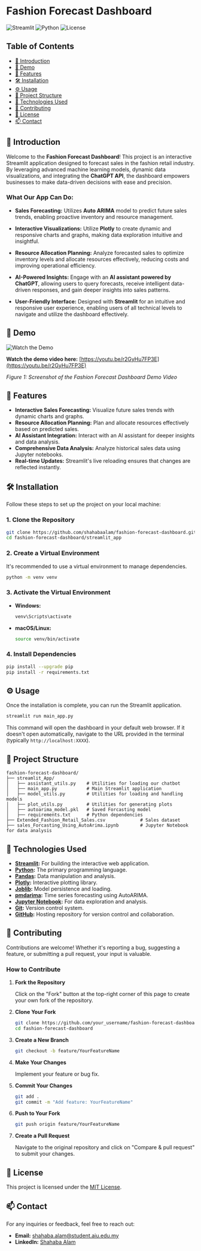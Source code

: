 # Fashion Forecast Dashboard

![Streamlit](https://img.shields.io/badge/Streamlit-1.24.1-blue?logo=streamlit) ![Python](https://img.shields.io/badge/Python-3.10-blue.svg) ![License](https://img.shields.io/badge/License-MIT-green.svg)

## Table of Contents

- [📖 Introduction](#-introduction)
- [🎥 Demo](#-demo)
- [🚀 Features](#-features)
- [🛠️ Installation](#️-installation)
- [⚙️ Usage](#️-usage)
- [📂 Project Structure](#-project-structure)
- [🔧 Technologies Used](#-technologies-used)
- [🤝 Contributing](#-contributing)
- [📄 License](#-license)
- [📫 Contact](#-contact)

## 📖 Introduction

Welcome to the **Fashion Forecast Dashboard**! This project is an interactive Streamlit application designed to forecast sales in the fashion retail industry. By leveraging advanced machine learning models, dynamic data visualizations, and integrating the **ChatGPT API**, the dashboard empowers businesses to make data-driven decisions with ease and precision.

### **What Our App Can Do:**

- **Sales Forecasting:** Utilizes **Auto ARIMA** model to predict future sales trends, enabling proactive inventory and resource management.
  
- **Interactive Visualizations:** Utilize **Plotly** to create dynamic and responsive charts and graphs, making data exploration intuitive and insightful.
  
- **Resource Allocation Planning:** Analyze forecasted sales to optimize inventory levels and allocate resources effectively, reducing costs and improving operational efficiency.
  
- **AI-Powered Insights:** Engage with an **AI assistant powered by ChatGPT**, allowing users to query forecasts, receive intelligent data-driven responses, and gain deeper insights into sales patterns.
  
- **User-Friendly Interface:** Designed with **Streamlit** for an intuitive and responsive user experience, enabling users of all technical levels to navigate and utilize the dashboard effectively.

## 🎥 Demo

![Watch the Demo](https://img.youtube.com/vi/r2GyHu7FP3E/0.jpg)

**Watch the demo video here:** [https://youtu.be/r2GyHu7FP3E](https://youtu.be/r2GyHu7FP3E)

*Figure 1: Screenshot of the Fashion Forecast Dashboard Demo Video*

## 🚀 Features

- **Interactive Sales Forecasting:** Visualize future sales trends with dynamic charts and graphs.
- **Resource Allocation Planning:** Plan and allocate resources effectively based on predicted sales.
- **AI Assistant Integration:** Interact with an AI assistant for deeper insights and data analysis.
- **Comprehensive Data Analysis:** Analyze historical sales data using Jupyter notebooks.
- **Real-time Updates:** Streamlit's live reloading ensures that changes are reflected instantly.

## 🛠️ Installation

Follow these steps to set up the project on your local machine:

### 1. Clone the Repository

```bash
git clone https://github.com/shahabaalam/fashion-forecast-dashboard.git
cd fashion-forecast-dashboard/streamlit_app
```

### 2. Create a Virtual Environment

It's recommended to use a virtual environment to manage dependencies.

```bash
python -m venv venv
```

### 3. Activate the Virtual Environment

- **Windows:**

  ```bash
  venv\Scripts\activate
  ```

- **macOS/Linux:**

  ```bash
  source venv/bin/activate
  ```

### 4. Install Dependencies

```bash
pip install --upgrade pip
pip install -r requirements.txt
```

## ⚙️ Usage

Once the installation is complete, you can run the Streamlit application.

```bash
streamlit run main_app.py
```

This command will open the dashboard in your default web browser. If it doesn't open automatically, navigate to the URL provided in the terminal (typically `http://localhost:XXXX`).

## 📂 Project Structure

```
fashion-forecast-dashboard/
├── streamlit_App/
│   ├── assistant_utils.py    # Utilities for loading our chatbot
│   ├── main_app.py           # Main Streamlit application
│   ├── model_utils.py        # Utilities for loading and handling models
│   ├── plot_utils.py         # Utilities for generating plots
│   ├── autoarima_model.pkl   # Saved Forcasting model
│   ├── requirements.txt      # Python dependencies
├── Extended_Fashion_Retail_Sales.csv             # Sales dataset
├── sales_Forcasting_Using_AutoArima.ipynb        # Jupyter Notebook for data analysis
```

## 🔧 Technologies Used

- **[Streamlit](https://streamlit.io/):** For building the interactive web application.
- **[Python](https://www.python.org/):** The primary programming language.
- **[Pandas](https://pandas.pydata.org/):** Data manipulation and analysis.
- **[Plotly](https://plotly.com/python/):** Interactive plotting library.
- **[Joblib](https://joblib.readthedocs.io/en/latest/):** Model persistence and loading.
- **[pmdarima](https://pypi.org/project/pmdarima/):** Time series forecasting using AutoARIMA.
- **[Jupyter Notebook](https://jupyter.org/):** For data exploration and analysis.
- **[Git](https://git-scm.com/):** Version control system.
- **[GitHub](https://github.com/):** Hosting repository for version control and collaboration.

## 🤝 Contributing

Contributions are welcome! Whether it's reporting a bug, suggesting a feature, or submitting a pull request, your input is valuable.

### How to Contribute

1. **Fork the Repository**

   Click on the "Fork" button at the top-right corner of this page to create your own fork of the repository.

2. **Clone Your Fork**

   ```bash
   git clone https://github.com/your_username/fashion-forecast-dashboard.git
   cd fashion-forecast-dashboard
   ```

3. **Create a New Branch**

   ```bash
   git checkout -b feature/YourFeatureName
   ```

4. **Make Your Changes**

   Implement your feature or bug fix.

5. **Commit Your Changes**

   ```bash
   git add .
   git commit -m "Add feature: YourFeatureName"
   ```

6. **Push to Your Fork**

   ```bash
   git push origin feature/YourFeatureName
   ```

7. **Create a Pull Request**

   Navigate to the original repository and click on "Compare & pull request" to submit your changes.

## 📄 License

This project is licensed under the [MIT License](LICENSE).

## 📫 Contact

For any inquiries or feedback, feel free to reach out:

- **Email:** [shahaba.alam@student.aiu.edu.my](mailto:shahaba.alam@student.aiu.edu.my)
- **LinkedIn:** [Shahaba Alam](https://www.linkedin.com/in/shahabaalam/)
